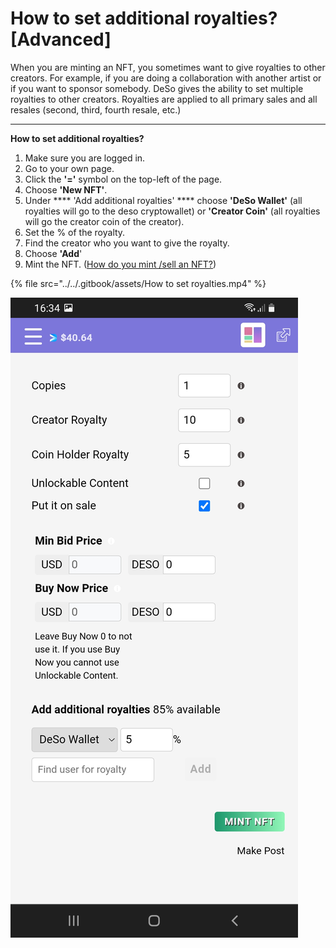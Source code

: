 # How to set additional royalties? \[Advanced]

When you are minting an NFT, you sometimes want to give royalties to other creators. For example, if you are doing a collaboration with another artist or if you want to sponsor somebody. DeSo gives the ability to set multiple royalties to other creators. Royalties are applied to all primary sales and all resales (second, third, fourth resale, etc.) &#x20;

****

**How to set additional royalties?**

1. Make sure you are logged in.
2. Go to your own page.
3. Click the **'='** symbol on the top-left of the page.&#x20;
4. Choose **'New NFT'**.
5. Under **** 'Add additional royalties' **** choose **'DeSo Wallet'** (all royalties will go to the deso cryptowallet) or **'Creator Coin'** (all royalties will go the creator coin of the creator).&#x20;
6. Set the % of the royalty.&#x20;
7. Find the creator who you want to give the royalty.
8. Choose **'Add**'
9. Mint the NFT. ([How do you mint /sell an NFT?](how-do-you-mint-sell-an-nft.md))

{% file src="../../.gitbook/assets/How to set royalties.mp4" %}

![](../../.gitbook/assets/Royalties.jpg)
